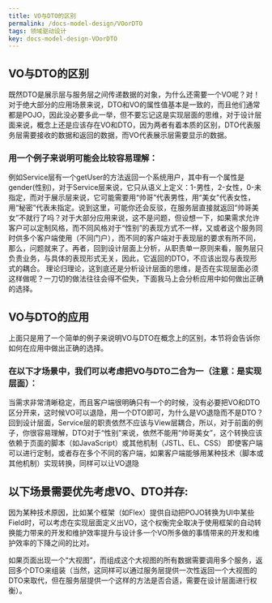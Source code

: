 ```yaml
---
title: VO与DTO的区别
permalink: /docs-model-design/VOorDTO
tags: 领域驱动设计
key: docs-model-design-VOorDTO
---
```

## VO与DTO的区别
既然DTO是展示层与服务层之间传递数据的对象，为什么还需要一个VO呢？对！对于绝大部分的应用场景来说，DTO和VO的属性值基本是一致的，而且他们通常都是POJO，因此没必要多此一举，但不要忘记这是实现层面的思维，对于设计层面来说，概念上还是应该存在VO和DTO，因为两者有着本质的区别，DTO代表服务层需要接收的数据和返回的数据，而VO代表展示层需要显示的数据。

### 用一个例子来说明可能会比较容易理解：

例如Service层有一个getUser的方法返回一个系统用户，其中有一个属性是gender(性别)，对于Service层来说，它只从语义上定义：1-男性，2-女性，0-未指定，而对于展示层来说，它可能需要用“帅哥”代表男性，用“美女”代表女性，用“秘密”代表未指定。说到这里，可能你还会反驳，在服务层直接就返回“帅哥美女”不就行了吗？对于大部分应用来说，这不是问题，但设想一下，如果需求允许客户可以定制风格，而不同风格对于“性别”的表现方式不一样，又或者这个服务同时供多个客户端使用（不同门户），而不同的客户端对于表现层的要求有所不同，那么，问题就来了。再者，回到设计层面上分析，从职责单一原则来看，服务层只负责业务，与具体的表现形式无关，因此，它返回的DTO，不应该出现与表现形式的耦合。
理论归理论，这到底还是分析设计层面的思维，是否在实现层面必须这样做呢？一刀切的做法往往会得不偿失，下面我马上会分析应用中如何做出正确的选择。

## VO与DTO的应用
上面只是用了一个简单的例子来说明VO与DTO在概念上的区别，本节将会告诉你如何在应用中做出正确的选择。

### 在以下才场景中，我们可以考虑把VO与DTO二合为一（注意：是实现层面）：

当需求非常清晰稳定，而且客户端很明确只有一个的时候，没有必要把VO和DTO区分开来，这时候VO可以退隐，用一个DTO即可，为什么是VO退隐而不是DTO？回到设计层面，Service层的职责依然不应该与View层耦合，所以，对于前面的例子，你很容易理解，DTO对于“性别”来说，依然不能用“帅哥美女”，这个转换应该依赖于页面的脚本（如JavaScript）或其他机制（JSTL、EL、CSS）
即使客户端可以进行定制，或者存在多个不同的客户端，如果客户端能够用某种技术（脚本或其他机制）实现转换，同样可以让VO退隐

## 以下场景需要优先考虑VO、DTO并存:

因为某种技术原因，比如某个框架（如Flex）提供自动把POJO转换为UI中某些Field时，可以考虑在实现层面定义出VO，这个权衡完全取决于使用框架的自动转换能力带来的开发和维护效率提升与设计多一个VO所多做的事情带来的开发和维护效率的下降之间的比对。

如果页面出现一个“大视图”，而组成这个大视图的所有数据需要调用多个服务，返回多个DTO来组装（当然，这同样可以通过服务层提供一次性返回一个大视图的DTO来取代，但在服务层提供一个这样的方法是否合适，需要在设计层面进行权衡）。
